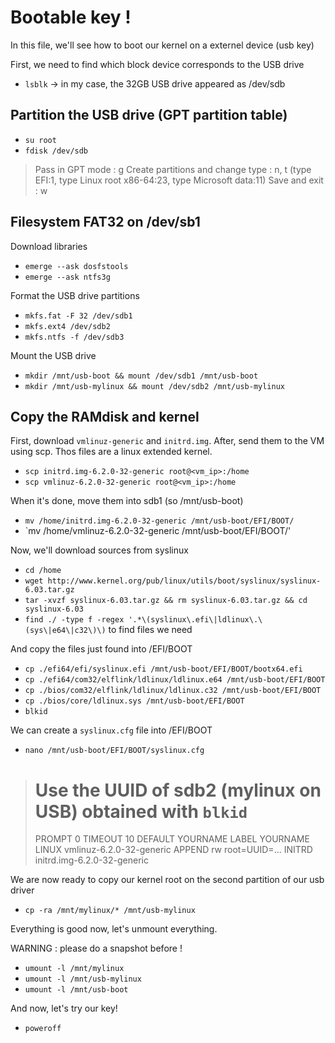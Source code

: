 # Bootable key !

In this file, we'll see how to boot our kernel on a externel device (usb key)

First, we need to find which block device corresponds to the USB drive
* `lsblk` -> in my case, the 32GB USB drive appeared as /dev/sdb

## Partition the USB drive (GPT partition table)
* `su root`
* `fdisk /dev/sdb`
> Pass in GPT mode : g
> Create partitions and change type : n, t (type EFI:1, type Linux root x86-64:23, type Microsoft data:11)
> Save and exit : w

## Filesystem FAT32 on /dev/sb1

Download libraries
* `emerge --ask dosfstools`
* `emerge --ask ntfs3g`

Format the USB drive partitions
* `mkfs.fat -F 32 /dev/sdb1`
* `mkfs.ext4 /dev/sdb2`
* `mkfs.ntfs -f /dev/sdb3`

Mount the USB drive 
* `mkdir /mnt/usb-boot && mount /dev/sdb1 /mnt/usb-boot`
* `mkdir /mnt/usb-mylinux && mount /dev/sdb2 /mnt/usb-mylinux`

## Copy the RAMdisk and kernel

First, download `vmlinuz-generic` and `initrd.img`. After, send them to the VM using scp. Thos files are a linux extended kernel.

* `scp initrd.img-6.2.0-32-generic root@<vm_ip>:/home`
* `scp vmlinuz-6.2.0-32-generic root@<vm_ip>:/home`

When it's done, move them into sdb1 (so /mnt/usb-boot)

* `mv /home/initrd.img-6.2.0-32-generic /mnt/usb-boot/EFI/BOOT/`
* `mv /home/vmlinuz-6.2.0-32-generic /mnt/usb-boot/EFI/BOOT/'

Now, we'll download sources from syslinux

* `cd /home`
* `wget http://www.kernel.org/pub/linux/utils/boot/syslinux/syslinux-6.03.tar.gz`
* `tar -xvzf syslinux-6.03.tar.gz && rm syslinux-6.03.tar.gz && cd syslinux-6.03`
* `find ./ -type f -regex '.*\(syslinux\.efi\|ldlinux\.\(sys\|e64\|c32\)\)` to find files we need

And copy the files just found into /EFI/BOOT

* `cp ./efi64/efi/syslinux.efi /mnt/usb-boot/EFI/BOOT/bootx64.efi`
* `cp ./efi64/com32/elflink/ldlinux/ldlinux.e64 /mnt/usb-boot/EFI/BOOT`
* `cp ./bios/com32/elflink/ldlinux/ldlinux.c32 /mnt/usb-boot/EFI/BOOT`
* `cp ./bios/core/ldlinux.sys /mnt/usb-boot/EFI/BOOT`
* `blkid`

We can create a `syslinux.cfg` file into /EFI/BOOT

* `nano /mnt/usb-boot/EFI/BOOT/syslinux.cfg`
># Use the UUID of sdb2 (mylinux on USB) obtained with `blkid`
> PROMPT 0
> TIMEOUT 10
> DEFAULT YOURNAME
> LABEL YOURNAME
>    LINUX vmlinuz-6.2.0-32-generic
>    APPEND rw root=UUID=...
>    INITRD initrd.img-6.2.0-32-generic

We are now ready to copy our kernel root on the second partition of our usb driver
* `cp -ra /mnt/mylinux/* /mnt/usb-mylinux`

Everything is good now, let's unmount everything.

WARNING : please do a snapshot before !

* `umount -l /mnt/mylinux`
* `umount -l /mnt/usb-mylinux`
* `umount -l /mnt/usb-boot`

And now, let's try our key! 

* `poweroff`
